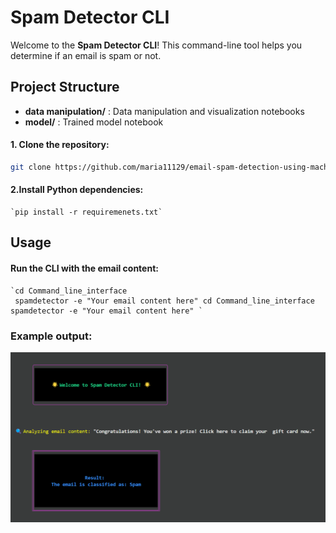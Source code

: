 # Spam Detector CLI

Welcome to the **Spam Detector CLI**! This command-line tool helps you determine if an email is spam or not.

## Project Structure

* **data manipulation/** : Data manipulation and visualization notebooks
* **model/** : Trained model notebook

#### 1. Clone the repository:

```bash
git clone https://github.com/maria11129/email-spam-detection-using-machine-learning
```

#### 2.Install Python dependencies:

```
`pip install -r requiremenets.txt`

```



## Usage

#### Run the CLI with the email content:

```
`cd Command_line_interface
 spamdetector -e "Your email content here" cd Command_line_interface spamdetector -e "Your email content here" `

```

### Example output:

![image alt](https://github.com/maria11129/email-spam-detection-using-machine-learning/blob/76fd0def0a4d7251f149092696b04706f3cede3e/images/CLI-output.png)
